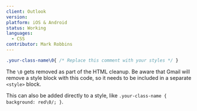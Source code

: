 ```yaml
---
client: Outlook
version:
platform: iOS & Android
status: Working
languages:
  - CSS
contributor: Mark Robbins
---
```


```css
.your-class-name\0{ /* Replace this comment with your styles */ }
```

The `\0` gets removed as part of the HTML cleanup. Be aware that Gmail will remove a style block with this code, so it needs to be included in a separate `<style>` block.

This can also be added directly to a style, like `.your-class-name { background: red\0/; }`.
